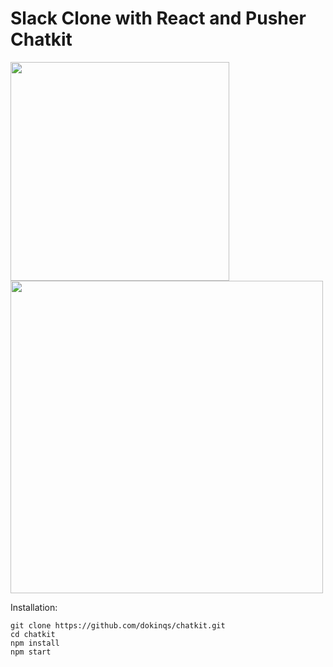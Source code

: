# Slack Clone with React and Pusher Chatkit

<img src="https://user-images.githubusercontent.com/22225317/48088866-1a45da00-e1d1-11e8-9083-cea5e53960ee.jpg" width="350" />
<img src="https://user-images.githubusercontent.com/22225317/48088874-1fa32480-e1d1-11e8-8e99-c18b5395a161.jpg" width="500" />

Installation:
```
git clone https://github.com/dokinqs/chatkit.git
cd chatkit
npm install
npm start
```